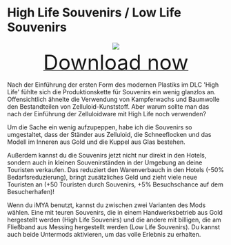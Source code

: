 # High Life Souvenirs / Low Life Souvenirs

<div align=center><img src="_media/Anno1800/mod_banners/souvenirs/banner.png"/></div>

<div align=center><a href="https://g-4169.modapi.io/v1/games/4169/mods/3228029/files/4130117/download"> <font size="40">Download now</font></a></div>

Nach der Einführung der ersten Form des modernen Plastiks im DLC 'High Life' fühlte sich die Produktionskette für Souvenirs ein wenig glanzlos an. Offensichtlich ähnelte die Verwendung von Kampferwachs und Baumwolle den Bestandteilen von Zelluloid-Kunststoff. Aber warum sollte man das nach der Einführung der Zelluloidware mit High Life noch verwenden?

Um die Sache ein wenig aufzupeppen, habe ich die Souvenirs so umgestaltet, dass der Ständer aus Zelluloid, die Schneeflocken und das Modell im Inneren aus Gold und die Kuppel aus Glas bestehen.

Außerdem kannst du die Souvenirs jetzt nicht nur direkt in den Hotels, sondern auch in kleinen Souvenirständen in der Umgebung an deine Touristen verkaufen. Das reduziert den Warenverbauch in den Hotels (-50% Bedarfsreduzierung), bringt zusätzliches Geld und zieht viele neue Touristen an (+50 Touristen durch Souvenirs, +5% Besuchschance auf dem Besucherhafen)!

Wenn du iMYA benutzt, kannst du zwischen zwei Varianten des Mods wählen. Eine mit teuren Souvenirs, die in einem Handwerksbetrieb aus Gold hergestellt werden (High Life Souvenirs) und die andere mit billigen, die am Fließband aus Messing hergestellt werden (Low Life Souvenirs). Du kannst auch beide Untermods aktivieren, um das volle Erlebnis zu erhalten.